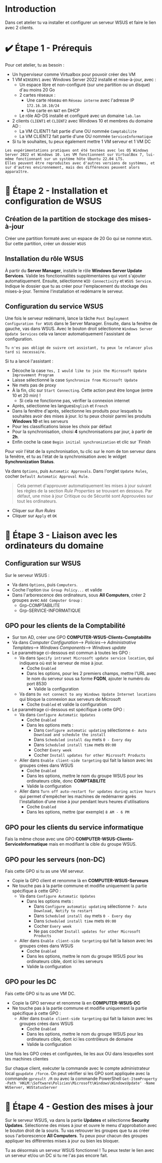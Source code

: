 # Introduction

Dans cet atelier tu va installer et configurer un serveur WSUS et faire le lien avec 2 clients.

# ✔️ Étape 1 - Prérequis

Pour cet atelier, tu as besoin : 

- Un hyperviseur comme Virtualbox pour pouvoir créer des VM
- 1 VM `WINSERV1` avec Windows Server 2022 installé et mise-à-jour, avec :
	- Un espace libre et non-configuré (sur une partition ou un disque) d'au moins 20 Go
	- 2 cartes réseaux :
		- Une carte réseau en `Réseau interne` avec l'adresse IP `172.16.10.10/24`
		- Une carte en `NAT` en DHCP 
	- Le rôle AD-DS installé et configuré avec un domaine `lab.lan`
- 2 clients `CLIENT1` et `CLIENT2` avec Windows 10 et membres du domaine AD :
	- La VM CLIENT1 fait partie d'une OU nommée `Comptabilite`
	- La VM CLIENT2 fait partie d'une OU nommée `ServiceInformatique`
- Si tu le souhaites, tu peux également mettre 1 VM serveur et 1 VM DC


```alert-info
Les expérimentations pratiques ont été testées avec les OS Windows Server 2022 et Windows 10. Les VM fonctionnent sur VirtualBox 7, lui-même fonctionnant sur un système hôte Ubuntu 22.04 LTS.
Elles peuvent être reproduites avec d'autres versions de systèmes, et sur d'autres environnement, mais des différences peuvent alors apparaître.
```

# 🔬 Étape 2 - Installation et configuration de WSUS

## Création de la partition de stockage des mises-à-jour

Créer une partition formaté avec un espace de 20 Go qui se nomme `WSUS`.
Sur cette partition, créer un dossier `WSUS`

## Installation du rôle WSUS

À partir du **Server Manager**, installe le rôle **Windows Server Update Services**.
Valide les fonctionnalités supplémentaires qui vont s'ajouter automatiquement.
Ensuite, sélectionne `WID Connectivity` et `WSUS Service`.
Indique le dossier que tu as créer pour l'emplacement du stockage des mises-à-jour.
Termine l'installation et redémarre le serveur.

## Configuration du service WSUS

Une fois le serveur redémarré, lance la tâche `Post Deployment Configuration for WSUS` dans le Server Manager.
Ensuite, dans la fenêtre de gauche, vas dans WSUS.
Avec le bouton droit sélectionne `Windows Server Update Services` cela va lancer automatiquement l'assistant de configuration.

```alert-info
Tu n'es pas obligé de suivre cet assistant, tu peux le relancer plus tard si necessaire.
```

Si tu a lancé l'assistant :
- Décoche la case `Yes, I would like to join the Microsoft Update Improvement Program`
- Laisse sélectionné la case `Synchronize from Microsoft Update`
- Ne mets pas de proxy
- À la fin, clic sur `Start Connecting`. Cette action peut être longue (entre 10 et 20 min) !
	- Si cela ne fonctionne pas, vérifier la connexion internet
- Après, sélectionne les langues`English` et `French`
- Dans la fenêtre d'après, sélectionne les produits pour lesquels tu souhaites avoir des mises à jour. Ici tu peux choisir parmi les produits **Windows 10** et les serveurs
- Pour les classifications laisse les choix par défaut
- Pour la synchronisation, choisi **4** synchronisations par jour, à partir de **2h**.
- Enfin coche la case `Begin initial synchronization` et clic sur `Finish

Pour voir l'état de la synchronisation, tu clic sur le nom de ton serveur dans la fenêtre, et tu as l'état de la synchronisation avec le widget **Synchronization Status**.

Va dans `Options`, puis `Automatic Approvals`.
Dans l'onglet `Update Rules`, cocher `Default Automatic Approval Rule`.
> Cela permet d'approuver automatiquement les mises à jour suivant les règles de la section _Rule Properties_ se trouvant en dessous. Par défaut, une mise à jour Critique ou de Sécurité sont Approuvées sur tout les ordinateurs.
- Cliquer sur _Run Rules_
- Cliquer sur `Apply` et `OK`

# 🔬 Étape 3 - Liaison avec les ordinateurs du domaine

## Configuration sur WSUS

Sur le serveur WSUS :
- Va dans `Options`, puis `Computers`.
- Coche l'option `Use Group Policy...` et valide
- Dans l'arborescence des ordinateurs, sous **All Computers**, créer 2 groupes avec `Add Computer Group` :
	- Grp-COMPTABILITE
	- Grp-SERVICE-INFORMATIQUE

## GPO pour les clients de la Comptabilité

- Sur ton AD, créer une GPO **COMPUTER-WSUS-Clients-Comptabilite**
- Va dans _Computer Configuration_--> _Policies_--> _Administrative Templates_--> _Windows Components_--> _Windows update_
- Le paramétrage ci-dessous est commun à toutes les GPO :
	- Va dans `Specify intranet Microsoft update service location`, qui indiquera où est le serveur de mise à jour. 
		- Coche `Enabled`
		- Dans les options, pour les 2 premiers champs, mettre l'URL avec le nom du serveur sous sa forme **FQDN**, ajouter le numéro du port 8530
			- Valide la configuration
	- Va dans `Do not connect to any Windows Update Internet locations` qui bloque la connexion aux serveurs de Microsoft
		- Coche `Enabled` et valide la configuration
- Le paramétrage ci-dessous est spécifique à cette GPO :
	- Va dans `Configure Automatic Updates`
		- Coche `Enabled`
		- Dans les options mets :
			- Dans `Configure automatic updating` sélectionne `4- Auto Download and schedule the install`
			- Dans `Scheduled install day` mets `0 - Every day`
			- Dans `Scheduled install time` mets `09:00`
			- Cocher `Every week`
			- Cocher `Install updates for other Microsoft Products`
	- Aller dans `Enable client-side targeting` qui fait la liaison avec les groupes crées dans WSUS
		- Coche `Enabled`
		- Dans les options, mettre le nom du groupe WSUS pour les ordinateurs cible, donc **COMPTABILITE**
		- Valide la configuration
	- Aller dans `Turn off auto-restart for updates during active hours` qui permet d'empêcher les machines de redémarrer après l'installation d'une mise à jour pendant leurs heures d'utilisations
		- Coche `Enabled`
		- Dans les options, mettre (par exemple) `8 AM - 6 PM`

## GPO pour les clients du service informatique

Fais la même chose avec une GPO **COMPUTER-WSUS-Clients-ServiceInformatique** mais en modifiant la cible du groupe WSUS.

## GPO pour les serveurs (non-DC)

Fais cette GPO si tu as une VM serveur.

- Copie la GPO client et renomme là en **COMPUTER-WSUS-Serveurs**
- Ne touche pas à la partie commune et modifie uniquement la partie spécifique à cette GPO :
	- Va dans `Configure Automatic Updates`
		- Dans les options mets :
			- Dans `Configure automatic updating` sélectionne `7- Auto Download, Notify to restart`
			- Dans `Scheduled install day` mets `0 - Every day`
			- Dans `Scheduled install time` mets `09:00`
			- Cocher `Every week`
			- Ne pas cocher `Install updates for other Microsoft Products`
	- Aller dans `Enable client-side targeting` qui fait la liaison avec les groupes crées dans WSUS
		- Coche `Enabled`
		- Dans les options, mettre le nom du groupe WSUS pour les ordinateurs cible, dont ici les serveurs
		- Valide la configuration

## GPO pour les DC

Fais cette GPO si tu as une VM DC.

- Copie la GPO serveur et renomme là en **COMPUTER-WSUS-DC**
- Ne touche pas à la partie commune et modifie uniquement la partie spécifique à cette GPO :
	- Aller dans `Enable client-side targeting` qui fait la liaison avec les groupes crées dans WSUS
		- Coche `Enabled`
		- Dans les options, mettre le nom du groupe WSUS pour les ordinateurs cible, dont ici les contrôleurs de domaine
		- Valide la configuration

Une fois les GPO crées et configurées, lie les aux OU dans lesquelles sont tes machines clientes

Sur chaque client, exécuter la commande avec le compte administrateur local `gpupdate /force`.
On peut vérifier si les GPO sont appliquée avec la commande `gpresult /R` ou avec la commande PowerShell `Get-ItemProperty -Path 'HKLM:\Software\Policies\Microsoft\Windows\WindowsUpdate' -Name WUServer, WUStatusServer`


# 🔬 Étape 4 - Gestion des mises à jour

Sur le serveur WSUS, va dans la partie **Updates** et sélectionne **Security Updates**.
Sélectionne des mises à jour et ouvre le menu d'approbation avec le bouton droit de la souris.
Tu vas retrouver les groupes que tu as créer sous l'arborescence **All Computers**.
Tu peux pour chacun des groupes appliquer les différentes mises à jour ou bien les bloquer.

Tu as désormais un serveur WSUS fonctionnel !
Tu peux tester le lien avec un serveur et/ou un DC si tu ne l'as pas encore fait.